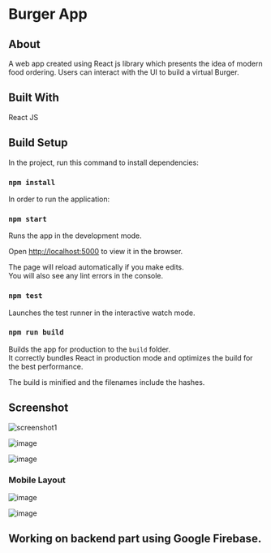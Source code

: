 # Burger App


## About


A web app created using React js library which presents the idea of modern food ordering. Users can interact with the UI to build a virtual  Burger.

## Built With

React JS<br />

## Build Setup

In the project, run this command to install dependencies:

### `npm install`

In order to run the application:

### `npm start`

Runs the app in the development mode.<br />

Open [http://localhost:5000](http://localhost:5000) to view it in the browser.

The page will reload automatically if you make edits.<br />
You will also see any lint errors in the console.

### `npm test`

Launches the test runner in the interactive watch mode.<br />

### `npm run build`

Builds the app for production to the `build` folder.<br />
It correctly bundles React in production mode and optimizes the build for the best performance.

The build is minified and the filenames include the hashes.<br />

## Screenshot

![screenshot1](https://user-images.githubusercontent.com/59890660/94234873-2d2e3880-ff28-11ea-9c9b-a5ddc93afe95.png)

 
![image](https://user-images.githubusercontent.com/59890660/94235238-dbd27900-ff28-11ea-9414-a2383ebd3d70.png)

![image](https://user-images.githubusercontent.com/59890660/94235423-29e77c80-ff29-11ea-86d2-726615ce5a00.png)

### Mobile Layout
![image](https://user-images.githubusercontent.com/59890660/94235570-6b782780-ff29-11ea-9665-2a3d73fe073b.png)


![image](https://user-images.githubusercontent.com/59890660/94235796-bf830c00-ff29-11ea-97b0-a15d1eab8eaf.png)


## Working on backend part using Google Firebase.


